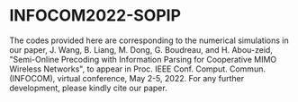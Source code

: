 # INFOCOM2022-SOPIP
The codes provided here are corresponding to the numerical simulations in our paper, J. Wang, B. Liang, M. Dong, G. Boudreau, and H. Abou-zeid, "Semi-Online Precoding with Information Parsing for Cooperative MIMO Wireless Networks", to appear in Proc. IEEE Conf. Comput. Commun. (INFOCOM), virtual conference, May 2-5, 2022. For any further development, please kindly cite our paper.
